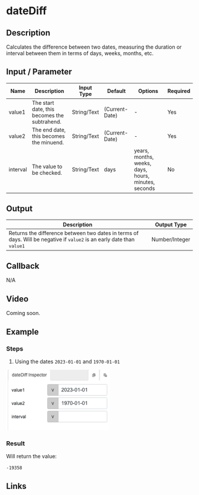 # dateDiff 

## Description

Calculates the difference between two dates, measuring the duration or interval between them in terms of days, weeks, months, etc.

## Input / Parameter

| Name | Description | Input Type | Default | Options | Required |
| ------ | ------ | ------ | ------ | ------ | ------ |
| value1 | The start date, this becomes the subtrahend. | String/Text | (Current-Date) | - | Yes |
| value2 | The end date, this becomes the minuend. | String/Text | (Current-Date) | - | Yes |
| interval | The value to be checked. | String/Text | days | years, months, weeks, days, hours, minutes, seconds | No |

## Output   

| Description | Output Type |
| ------ | ------ |
| Returns the difference between two dates in terms of days. Will be negative if `value2` is an early date than `value1` | Number/Integer |

## Callback

N/A

## Video

Coming soon.

## Example

### Steps

1. Using the dates `2023-01-01` and `1970-01-01`

![](dateDiff-step-1.png)

### Result

Will return the value: 

```
-19358
```


## Links